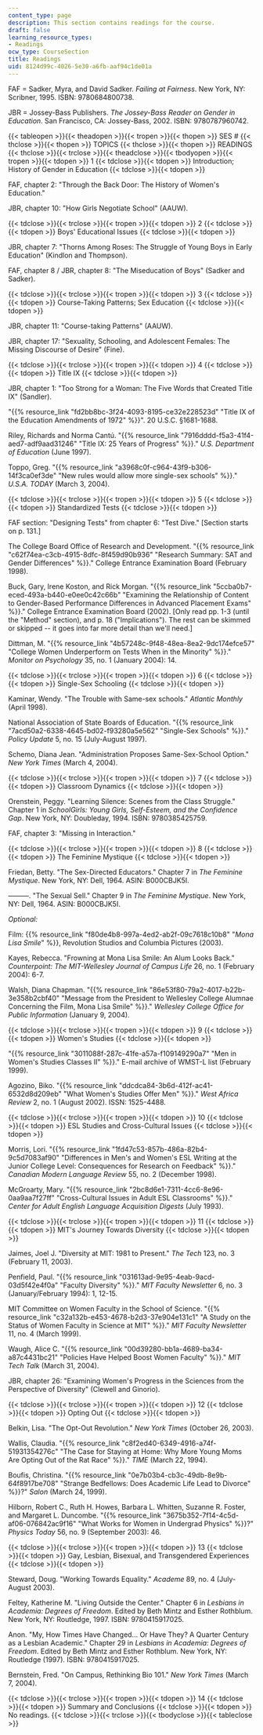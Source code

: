 ```yaml
---
content_type: page
description: This section contains readings for the course.
draft: false
learning_resource_types:
- Readings
ocw_type: CourseSection
title: Readings
uid: 8124d99c-4026-5e30-a6fb-aaf94c1de01a
---
```

FAF = Sadker, Myra, and David Sadker. *Failing at Fairness*. New York, NY: Scribner, 1995. ISBN: 9780684800738.

JBR = Jossey-Bass Publishers. *The Jossey-Bass Reader on Gender in Education*. San Francisco, CA: Jossey-Bass, 2002. ISBN: 9780787960742.

{{< tableopen >}}{{< theadopen >}}{{< tropen >}}{{< thopen >}}
SES #
{{< thclose >}}{{< thopen >}}
TOPICS
{{< thclose >}}{{< thopen >}}
READINGS
{{< thclose >}}{{< trclose >}}{{< theadclose >}}{{< tbodyopen >}}{{< tropen >}}{{< tdopen >}}
1
{{< tdclose >}}{{< tdopen >}}
Introduction; History of Gender in Education
{{< tdclose >}}{{< tdopen >}}

FAF, chapter 2: "Through the Back Door: The History of Women's Education."

JBR, chapter 10: "How Girls Negotiate School" (AAUW).

{{< tdclose >}}{{< trclose >}}{{< tropen >}}{{< tdopen >}}
2
{{< tdclose >}}{{< tdopen >}}
Boys' Educational Issues
{{< tdclose >}}{{< tdopen >}}

JBR, chapter 7: "Thorns Among Roses: The Struggle of Young Boys in Early Education" (Kindlon and Thompson).

FAF, chapter 8 / JBR, chapter 8: "The Miseducation of Boys" (Sadker and Sadker).

{{< tdclose >}}{{< trclose >}}{{< tropen >}}{{< tdopen >}}
3
{{< tdclose >}}{{< tdopen >}}
Course-Taking Patterns; Sex Education
{{< tdclose >}}{{< tdopen >}}

JBR, chapter 11: "Course-taking Patterns" (AAUW).

JBR, chapter 17: "Sexuality, Schooling, and Adolescent Females: The Missing Discourse of Desire" (Fine).

{{< tdclose >}}{{< trclose >}}{{< tropen >}}{{< tdopen >}}
4
{{< tdclose >}}{{< tdopen >}}
Title IX
{{< tdclose >}}{{< tdopen >}}

JBR, chapter 1: "Too Strong for a Woman: The Five Words that Created Title IX" (Sandler).

"{{% resource_link "fd2bb8bc-3f24-4093-8195-ce32e228523d" "Title IX of the Education Amendments of 1972" %}}". 20 U.S.C. §1681-1688.

Riley, Richards and Norma Cantú. "{{% resource_link "7916dddd-f5a3-41f4-aed7-adf9aad31246" "Title IX: 25 Years of Progress" %}}." *U.S. Department of Education* (June 1997).

Toppo, Greg. "{{% resource_link "a3968c0f-c964-43f9-b306-14f3ca0ef3de" "New rules would allow more single-sex schools" %}}." *U.S.A. TODAY* (March 3, 2004).

{{< tdclose >}}{{< trclose >}}{{< tropen >}}{{< tdopen >}}
5
{{< tdclose >}}{{< tdopen >}}
Standardized Tests
{{< tdclose >}}{{< tdopen >}}

FAF section: "Designing Tests" from chapter 6: "Test Dive." \[Section starts on p. 131.\]

The College Board Office of Research and Development. "{{% resource_link "c62f74ea-c3cb-4915-8dfc-8f459d90b936" "Research Summary: SAT and Gender Differences" %}}." College Entrance Examination Board (February 1998).

Buck, Gary, Irene Koston, and Rick Morgan. "{{% resource_link "5ccba0b7-eced-493a-b440-e0ee0c42c66b" "Examining the Relationship of Content to Gender-Based Performance Differences in Advanced Placement Exams" %}}." College Entrance Examination Board (2002). \[Only read pp. 1-3 (until the "Method" section), and p. 18 ("Implications"). The rest can be skimmed or skipped -- it goes into far more detail than we'll need.\]

Dittman, M. "{{% resource_link "4b57248c-9f48-48ea-8ea2-9dc174efce57" "College Women Underperform on Tests When in the Minority" %}}." *Monitor on Psychology* 35, no. 1 (January 2004): 14.

{{< tdclose >}}{{< trclose >}}{{< tropen >}}{{< tdopen >}}
6
{{< tdclose >}}{{< tdopen >}}
Single-Sex Schooling
{{< tdclose >}}{{< tdopen >}}

Kaminar, Wendy. "The Trouble with Same-sex schools." *Atlantic Monthly* (April 1998).

National Association of State Boards of Education. "{{% resource_link "7acd50a2-6338-4645-bd02-f93280a5e562" "Single-Sex Schools" %}}." *Policy Update* 5, no. 15 (July-August 1997).

Schemo, Diana Jean. "Administration Proposes Same-Sex-School Option." *New York Times* (March 4, 2004).

{{< tdclose >}}{{< trclose >}}{{< tropen >}}{{< tdopen >}}
7
{{< tdclose >}}{{< tdopen >}}
Classroom Dynamics
{{< tdclose >}}{{< tdopen >}}

Orenstein, Peggy. "Learning Silence: Scenes from the Class Struggle." Chapter 1 in *SchoolGirls: Young Girls, Self-Esteem, and the Confidence Gap*. New York, NY: Doubleday, 1994. ISBN: 9780385425759.

FAF, chapter 3: "Missing in Interaction."

{{< tdclose >}}{{< trclose >}}{{< tropen >}}{{< tdopen >}}
8
{{< tdclose >}}{{< tdopen >}}
The Feminine Mystique
{{< tdclose >}}{{< tdopen >}}

Friedan, Betty. "The Sex-Directed Educators." Chapter 7 in *The Feminine Mystique*. New York, NY: Dell, 1964. ASIN: B000CBJK5I.

———. "The Sexual Sell." Chapter 9 in *The Feminine Mystique*. New York, NY: Dell, 1964. ASIN: B000CBJK5I.

*Optional:*

Film: {{% resource_link "f80de4b8-997a-4ed2-ab2f-09c7618c10b8" "*Mona Lisa Smile*" %}}, Revolution Studios and Columbia Pictures (2003).

Kayes, Rebecca. "Frowning at Mona Lisa Smile: An Alum Looks Back." *Counterpoint: The MIT-Wellesley Journal of Campus Life* 26, no. 1 (February 2004): 6-7.

Walsh, Diana Chapman. "{{% resource_link "86e53f80-79a2-4017-b22b-3e358b2cbf40" "Message from the President to Wellesley College Alumnae Concerning the Film, Mona Lisa Smile" %}}." *Wellesley College Office for Public Information* (January 9, 2004).

{{< tdclose >}}{{< trclose >}}{{< tropen >}}{{< tdopen >}}
9
{{< tdclose >}}{{< tdopen >}}
Women's Studies
{{< tdclose >}}{{< tdopen >}}

"{{% resource_link "3011088f-287c-41fe-a57a-f109149290a7" "Men in Women's Studies Classes II" %}}." E-mail archive of WMST-L list (February 1999).

Agozino, Biko. "{{% resource_link "ddcdca84-3b6d-412f-ac41-6532d8d209eb" "What Women's Studies Offer Men" %}}." *West Africa Review* 2, no. 1 (August 2002). ISSN: 1525-4488.

{{< tdclose >}}{{< trclose >}}{{< tropen >}}{{< tdopen >}}
10
{{< tdclose >}}{{< tdopen >}}
ESL Studies and Cross-Cultural Issues
{{< tdclose >}}{{< tdopen >}}

Morris, Lori. "{{% resource_link "1fd47c53-857b-486a-82b4-9c5d7083af90" "Differences in Men's and Women's ESL Writing at the Junior College Level: Consequences for Research on Feedback" %}}." *Canadian Modern Language Review* 55, no. 2 (December 1998).

McGroarty, Mary. "{{% resource_link "2bc8d6e1-7311-4cc6-8e96-0aa9aa7f27ff" "Cross-Cultural Issues in Adult ESL Classrooms" %}}." *Center for Adult English Language Acquisition Digests* (July 1993).

{{< tdclose >}}{{< trclose >}}{{< tropen >}}{{< tdopen >}}
11
{{< tdclose >}}{{< tdopen >}}
MIT's Journey Towards Diversity
{{< tdclose >}}{{< tdopen >}}

Jaimes, Joel J. "Diversity at MIT: 1981 to Present." *The Tech* 123, no. 3 (February 11, 2003).

Penfield, Paul. "{{% resource_link "031613ad-9e95-4eab-9acd-03d5f42e4f0a" "Faculty Diversity" %}}." *MIT Faculty Newsletter* 6, no. 3 (January/February 1994): 1, 12-15.

MIT Committee on Women Faculty in the School of Science. "{{% resource_link "c32a132b-e453-4678-b2d3-37e904e131c1" "A Study on the Status of Women Faculty in Science at MIT" %}}." *MIT Faculty Newsletter* 11, no. 4 (March 1999).

Waugh, Alice C. "{{% resource_link "00d39280-bb1a-4689-ba34-a87c4431bc21" "Policies Have Helped Boost Women Faculty" %}}." *MIT Tech Talk* (March 31, 2004).

JBR, chapter 26: "Examining Women's Progress in the Sciences from the Perspective of Diversity" (Clewell and Ginorio).

{{< tdclose >}}{{< trclose >}}{{< tropen >}}{{< tdopen >}}
12
{{< tdclose >}}{{< tdopen >}}
Opting Out
{{< tdclose >}}{{< tdopen >}}

Belkin, Lisa. "The Opt-Out Revolution." *New York Times* (October 26, 2003).

Wallis, Claudia. "{{% resource_link "c8f2ed40-6349-4916-a74f-51931354276c" "The Case for Staying at Home: Why More Young Moms Are Opting Out of the Rat Race" %}}." *TIME* (March 22, 1994).

Boufis, Christina. "{{% resource_link "0e7b03b4-cb3c-49db-8e9b-64f8917be708" "Strange Bedfellows: Does Academic Life Lead to Divorce" %}}?" *Salon* (March 24, 1999).

Hilborn, Robert C., Ruth H. Howes, Barbara L. Whitten, Suzanne R. Foster, and Margaret L. Duncombe. "{{% resource_link "3675b352-7f14-4c5d-af06-076842ac9f16" "What Works for Women in Undergrad Physics" %}}?" *Physics Today* 56, no. 9 (September 2003): 46.

{{< tdclose >}}{{< trclose >}}{{< tropen >}}{{< tdopen >}}
13
{{< tdclose >}}{{< tdopen >}}
Gay, Lesbian, Bisexual, and Transgendered Experiences
{{< tdclose >}}{{< tdopen >}}

Steward, Doug. "Working Towards Equality." *Academe* 89, no. 4 (July-August 2003).

Feltey, Katherine M. "Living Outside the Center." Chapter 6 in *Lesbians in Academia: Degrees of Freedom*. Edited by Beth Mintz and Esther Rothblum. New York, NY: Routledge, 1997. ISBN: 9780415917025.

Anon. "My, How Times Have Changed… Or Have They? A Quarter Century as a Lesbian Academic." Chapter 29 in *Lesbians in Academia: Degrees of Freedom*. Edited by Beth Mintz and Esther Rothblum. New York, NY: Routledge (1997). ISBN: 9780415917025.

Bernstein, Fred. "On Campus, Rethinking Bio 101." *New York Times* (March 7, 2004).

{{< tdclose >}}{{< trclose >}}{{< tropen >}}{{< tdopen >}}
14
{{< tdclose >}}{{< tdopen >}}
Summary and Conclusions
{{< tdclose >}}{{< tdopen >}}
No readings.
{{< tdclose >}}{{< trclose >}}{{< tbodyclose >}}{{< tableclose >}}